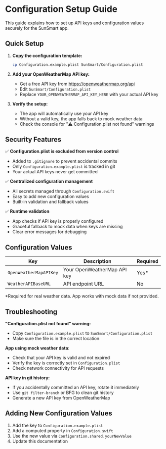 # Configuration Setup Guide

This guide explains how to set up API keys and configuration values securely for the SunSmart app.

## Quick Setup

1. **Copy the configuration template:**
   ```bash
   cp Configuration.example.plist SunSmart/Configuration.plist
   ```

2. **Add your OpenWeatherMap API key:**
   - Get a free API key from https://openweathermap.org/api
   - Edit `SunSmart/Configuration.plist`
   - Replace `YOUR_OPENWEATHERMAP_API_KEY_HERE` with your actual API key

3. **Verify the setup:**
   - The app will automatically use your API key
   - Without a valid key, the app falls back to mock weather data
   - Check the console for "⚠️ Configuration.plist not found" warnings

## Security Features

✅ **Configuration.plist is excluded from version control**
- Added to `.gitignore` to prevent accidental commits
- Only `Configuration.example.plist` is tracked in git
- Your actual API keys never get committed

✅ **Centralized configuration management**
- All secrets managed through `Configuration.swift`
- Easy to add new configuration values
- Built-in validation and fallback values

✅ **Runtime validation**
- App checks if API key is properly configured
- Graceful fallback to mock data when keys are missing
- Clear error messages for debugging

## Configuration Values

| Key | Description | Required |
|-----|-------------|----------|
| `OpenWeatherMapAPIKey` | Your OpenWeatherMap API key | Yes* |
| `WeatherAPIBaseURL` | API endpoint URL | No |

*Required for real weather data. App works with mock data if not provided.

## Troubleshooting

**"Configuration.plist not found" warning:**
- Copy `Configuration.example.plist` to `SunSmart/Configuration.plist`
- Make sure the file is in the correct location

**App using mock weather data:**
- Check that your API key is valid and not expired
- Verify the key is correctly set in `Configuration.plist`
- Check network connectivity for API requests

**API key in git history:**
- If you accidentally committed an API key, rotate it immediately
- Use `git filter-branch` or BFG to clean git history
- Generate a new API key from OpenWeatherMap

## Adding New Configuration Values

1. Add the key to `Configuration.example.plist`
2. Add a computed property in `Configuration.swift`
3. Use the new value via `Configuration.shared.yourNewValue`
4. Update this documentation